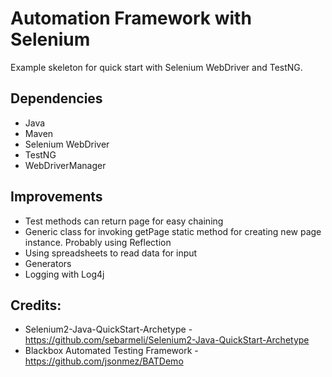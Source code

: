 # Automation Framework with Selenium

Example skeleton for quick start with Selenium WebDriver and TestNG.

## Dependencies
- Java
- Maven
- Selenium WebDriver
- TestNG
- WebDriverManager

## Improvements
- Test methods can return page for easy chaining
- Generic class for invoking getPage static method for creating new page instance. Probably using Reflection
- Using spreadsheets to read data for input
- Generators
- Logging with Log4j

## Credits:

- Selenium2-Java-QuickStart-Archetype - https://github.com/sebarmeli/Selenium2-Java-QuickStart-Archetype
- Blackbox Automated Testing Framework - https://github.com/jsonmez/BATDemo


